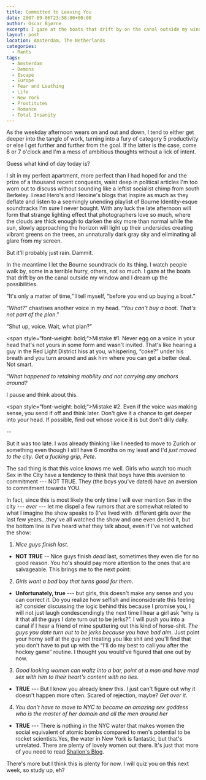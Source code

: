 ```yaml
---
title: Committed to Leaving You
date: 2007-09-06T23:58:00+00:00
author: Oscar Bjørne
excerpt: I gaze at the boats that drift by on the canal outside my window and I dream up the possibilities.
layout: post
location: Amsterdam, The Netherlands
categories:
  - Rants
tags:
  - Amsterdam
  - Demons
  - Escape
  - Europe
  - Fear and Loathing
  - Life
  - New York
  - Prostitutes
  - Romance
  - Total Insanity
---
```

As the weekday afternoon wears on and out and down, I tend to either get deeper into the tangle of work, turning into a fury of category 5 productivity or else I get further and further from the goal. If the latter is the case, come 6 or 7 o'clock and I'm a mess of ambitious thoughts without a lick of intent.

Guess what kind of day today is?

I sit in my perfect apartment, more perfect than I had hoped for and the prize of a thousand recent conquests, waist deep in political articles I'm too worn out to discuss without sounding like a leftist socialist chimp from south Berkeley. I read Hero's and Heroine's blogs that inspire as much as they deflate and listen to a seemingly unending playlist of Bourne Identity-esque soundtracks I'm sure I never bought. With any luck the late afternoon will form that strange lighting effect that photographers love so much, where the clouds are thick enough to darken the sky more than normal while the sun, slowly approaching the horizon will light up their undersides creating vibrant greens on the trees, an unnaturally dark gray sky and eliminating all glare from my screen.

But it'll probably just rain. Dammit.

In the meantime I let the Bourne soundtrack do its thing. I watch people walk by, some in a terrible hurry, others, not so much. I gaze at the boats that drift by on the canal outside my window and I dream up the possibilities.

“It's only a matter of time,” I tell myself, “before you end up buying a boat.”

“_What?_” chastises another voice in my head. “_You can't buy a boat. That's not part of the plan_.”

“Shut up, voice. Wait, what plan?”

<span style=“font-weight: bold;“>Mistake #1. Never egg on a voice in your head that's not yours in some form and wasn't invited. That's like hearing a guy in the Red Light District hiss at you, whispering, “coke?” under his breath and you turn around and ask him where you can get a better deal. Not smart.

“_What happened to retaining mobility and not carrying any anchors around?_

I pause and think about this.

<span style=“font-weight: bold;“>Mistake #2. Even if the voice was making sense, you send if off and think later. Don't give it a chance to get deeper into your head. If possible, find out whose voice it is but don't dilly dally.

--

But it was too late. I was already thinking like I needed to move to Zurich or something even though I still have 6 months on my least and I'd _just moved to the city_. _Get a fucking grip, Pete_.

The sad thing is that this voice knows me well. Girls who watch too much Sex in the City have a tendency to think that boys have this aversion to commitment --- NOT TRUE. They (the boys you've dated) have an aversion to commitment towards YOU.

In fact, since this is most likely the only time I will ever mention Sex in the city --- _ever_ --- let me dispel a few rumors that are somewhat related to what I imagine the show speaks to (I've lived with  different girls over the last few years...they've all watched the show and one even denied it, but the bottom line is I've heard what they talk about, even if I've not watched the show:

1) _Nice guys finish last_.
  
- **NOT TRUE** -- Nice guys finish _dead_ last, sometimes they even die for no good reason. You ho's should pay more attention to the ones that are salvageable. This brings me to the next point:

2) _Girls want a bad boy that turns good for them_.
  
- **Unfortunately, true** --- but girls, this doesn't make any sense and you can correct it. Do you realize how selfish and inconsiderate this feeling is? consider discussing the logic behind this because I promise you, I will not just laugh condescendingly the next time I hear a girl ask “why is it that all the guys I date turn out to be jerks?”. I will push you into a canal if I hear a friend of mine sputtering out this kind of horse-shit. _The guys you date turn out to be jerks because you have bad aim_. Just point your horny self at the guy not treating you like shit and you'll find that you don't have to put up with the “I'll do my best to call you after the hockey game” routine. I thought you would've figured that one out by now.

3) _Good looking women can waltz into a bar, point at a man and have mad sex with him to their heart's content with no ties_.
  
- **TRUE** --- But I know you already knew this. I just can't figure out why it doesn't happen more often. Scared of rejection, maybe? _Get over it_.

4) _You don't have to move to NYC to become an amazing sex goddess who is the master of her domain and all the men around her_
  
- **TRUE** --- There is nothing in the NYC water that makes women the social equivalent of atomic bombs compared to men's potential to be rocket scientists.Yes, the water in New York is fantastic, but that's unrelated. There are plenty of lovely women out there. It's just that more of you need to read [Shallon's Blog](https://www.cherchezlashallon.blogspot.com/).

There's more but I think this is plenty for now. I will quiz you on this next week, so study up, eh?